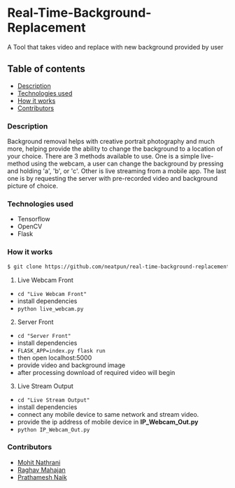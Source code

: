 # Real-Time-Background-Replacement
A Tool that takes video and replace with new background provided by user

## Table of contents
- [Description](https://github.com/neatpun/real-time-background-replacement/README.md#description)
- [Technologies used](https://github.com/neatpun/real-time-background-replacement/README.md#technologies-used)
- [How it works](https://github.com/neatpun/real-time-background-replacement/README.md#how-it-works)
- [Contributors](https://github.com/neatpun/real-time-background-replacement/README.md#contributors)


### Description
 Background removal helps with creative portrait photography and much more, helping provide the ability to change the background to a location of your choice. There are 3 methods available to use. One is a simple live-method using the webcam, a user can change the background by pressing and holding 'a', 'b', or 'c'. Other is live streaming from a mobile app. The last one is by requesting the server with pre-recorded video and background picture of choice.
 
### Technologies used
- Tensorflow
- OpenCV
- Flask

### How it works
```sh
$ git clone https://github.com/neatpun/real-time-background-replacement
```

1. Live Webcam Front
* ```cd "Live Webcam Front" ``` 
* install dependencies
* ```python live_webcam.py ```

2. Server Front
* ```cd "Server Front"```
* install dependencies
* ```FLASK_APP=index.py flask run```
* then open localhost:5000
* provide video and background image
* after processing download of required video will begin

3. Live Stream Output
* ```cd "Live Stream Output"```
* install dependencies
* connect any mobile device to same network and stream video.
* provide the ip address of mobile device in **IP_Webcam_Out.py**
* ```python IP_Webcam_Out.py```

### Contributors
- [Mohit Nathrani](https://github.com/Mohit-Nathrani)
- [Raghav Mahajan](https://github.com/Raghav-intrigue)
- [Prathamesh Naik](https://github.com/neatpun)
